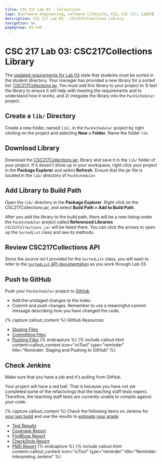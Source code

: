 ```yaml
---
title: CSC 217 Lab 03 - Collections
tags: [software engineering, software lifecycle, CS2, CSC 217, Lab03]
description: CSC 217 Lab 03 - CSC217Collections Library
navigation: on
pagegroup: 03-lab
---
```

# CSC 217 Lab 03: CSC217Collections Library
The [updated requirements for Lab 03](03-lab-requirements) state that students must be sorted in the student directory.  Your manager has provided a new library for a sorted list: [CSC217Collections.jar](files/CSC217Collections.jar).  You must add this library to your project to 1) test the library to ensure it will help with meeting the requirements and to understand how it works, and 2) integrate the library into the `PackScheduler` project.


## Create a `lib/` Directory
Create a new folder, named `lib/`, in the `PackScheduler` project by right clicking on the project and selecting **New > Folder**.  Name the folder `lib`.  


## Download Library
Download the [CSC217Collections.jar.](files/CSC217Collections.jar) library and save it in the `lib/` folder of your project.  If it doesn't show up in your workspace, right click your project in the **Package Explorer** and select **Refresh**.  Ensure that the jar file is located in the `lib/` directory of `PackScheduler`.


## Add Library to Build Path
Open the `lib/` directory in the **Package Explorer**.  Right click on the CSC217Collections.jar, and select **Build Path > Add to Build Path**.  

After you add the library to the build path, there will be a new listing under the `PackScheduler` project called **Referenced Libraries**.  `CSC217Collections.jar` will be listed there.  You can click the arrows to open up the `SortedList` class and see its methods.  


## Review CSC217Collections API
Since the source isn't provided for the `SortedList` class, you will want to refer to the [`SortedList` API documentation](javadoc/index.html) as you work through Lab 03.


## Push to GitHub
Push your `PackScheduler` project to [GitHub](https://github.ncsu.edu)

  * Add the unstaged changes to the index.
  * Commit and push changes.  Remember to use a meaningful commit message describing how you have changed the code.  


{% capture callout_content %}
GitHub Resources:

  * [Staging Files](https://pages.github.ncsu.edu/engr-csc-software-development/practices-tools/git/git-staging)
  * [Committing Files](https://pages.github.ncsu.edu/engr-csc-software-development/practices-tools/git/git-commit)
  * [Pushing Files](https://pages.github.ncsu.edu/engr-csc-software-development/practices-tools/git/git-push)
{% endcapture %}
{% include callout.html content=callout_content icon="vcTool" type="reminder" title="Reminder: Staging and Pushing to GitHub" %}


## Check Jenkins
Make sure that you have a job and it's pulling from GitHub.  

Your project will have a red ball.  That is because you have not yet completed some of the refactorings that the teaching staff tests expect.  Therefore, the teaching staff tests are currently unable to compile against your code.  


{% capture callout_content %}
Check the following items on Jenkins for [your last build](https://pages.github.ncsu.edu/engr-csc-software-development/practices-tools/jenkins/#build-summary-page) and use the results to [estimate your grade](https://pages.github.ncsu.edu/engr-csc-software-development/practices-tools/jenkins/#grade-estimation-example):

  * [Test Results](https://pages.github.ncsu.edu/engr-csc-software-development/practices-tools/jenkins/#test-results)
  * [Coverage Report](https://pages.github.ncsu.edu/engr-csc-software-development/practices-tools/jenkins/#coverage-report)
  * [FindBugs Report](https://pages.github.ncsu.edu/engr-csc-software-development/practices-tools/jenkins/#findbugs-report)
  * [CheckStyle Report](https://pages.github.ncsu.edu/engr-csc-software-development/practices-tools/jenkins/#checkstyle-report)
  * [PMD Report](https://pages.github.ncsu.edu/engr-csc-software-development/practices-tools/jenkins/#pmd-report)
{% endcapture %}
{% include callout.html content=callout_content icon="ciTool" type="reminder" title="Reminder: Interpreting Jenkins" %}
